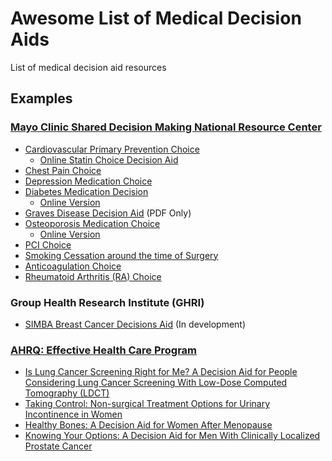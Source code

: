 # Awesome List of Medical Decision Aids
List of medical decision aid resources

## Examples
### [Mayo Clinic Shared Decision Making National Resource Center](http://shareddecisions.mayoclinic.org/)

* [Cardiovascular Primary Prevention Choice](http://shareddecisions.mayoclinic.org/decision-aid-information/decision-aids-for-chronic-disease/cardiovascular-prevention/) 
	* [Online Statin Choice Decision Aid](https://statindecisionaid.mayoclinic.org/)
* [Chest Pain Choice](http://shareddecisions.mayoclinic.org/decision-aid-information/chest-pain-choice-decision-aid/)
* [Depression Medication Choice](http://shareddecisions.mayoclinic.org/decision-aid-information/decision-aids-for-chronic-disease/depression-medication-choice/)
* [Diabetes Medication Decision](http://shareddecisions.mayoclinic.org/decision-aid-information/decision-aids-for-chronic-disease/diabetes-medication-management/)
	* [Online Version](https://diabetesdecisionaid.mayoclinic.org)
* [Graves Disease Decision Aid](http://shareddecisions.mayoclinic.org/decision-aid-information/graves-disease-decision-aid/) (PDF Only)
* [Osteoporosis Medication Choice](http://shareddecisions.mayoclinic.org/decision-aid-information/decision-aids-for-chronic-disease/other-decision-aids/)
	* [Online Version](https://osteoporosisdecisionaid.mayoclinic.org/)
* [PCI Choice](http://shareddecisions.mayoclinic.org/decision-aid-information/decision-aids-for-chronic-disease/pci-choice/)
* [Smoking Cessation around the time of Surgery](http://shareddecisions.mayoclinic.org/decision-aid-information/smoking-cessation-around-the-time-of-surgery-decision-aid/)
* [Anticoagulation Choice](http://shareddecisions.mayoclinic.org/anticoagulation-choice/)
* [Rheumatoid Arthritis (RA) Choice](http://shareddecisions.mayoclinic.org/rheumatoid-arthritis-ra-choice/)

### Group Health Research Institute (GHRI)
* [SIMBA Breast Cancer Decisions Aid](https://www.artefactgroup.com/work/simba-breast-cancer-decisions-aid/) (In development)

### [AHRQ: Effective Health Care Program](https://effectivehealthcare.ahrq.gov/tools-and-resources/patient-decision-aids/)
* [Is Lung Cancer Screening Right for Me? A Decision Aid for People Considering Lung Cancer Screening With Low-Dose Computed Tomography (LDCT)](https://effectivehealthcare.ahrq.gov/tools-and-resources/patient-decision-aids/lung-cancer-screening/patient/)
* [Taking Control: Non-surgical Treatment Options for Urinary Incontinence in Women](https://effectivehealthcare.ahrq.gov/ehc/decisionaids/urinary-incontinence/)
* [Healthy Bones: A Decision Aid for Women After Menopause](https://effectivehealthcare.ahrq.gov/ehc/decisionaids/osteoporosis/)
* [Knowing Your Options: A Decision Aid for Men With Clinically Localized Prostate Cancer](https://effectivehealthcare.ahrq.gov/ehc/decisionaids/prostate-cancer/)
